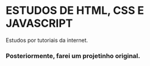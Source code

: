 # ESTUDOS DE HTML, CSS E JAVASCRIPT 
Estudos por tutoriais da internet. 
### Posteriormente, farei um projetinho original. 
